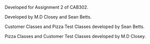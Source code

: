 Developed for Assignment 2 of CAB302.

Developed by M.D Closey and Sean Betts.

Customer Classes and Pizza Test Classes developed by Sean Betts.

Pizza Classes and Customer Test Classes developed by M.D Closey.
